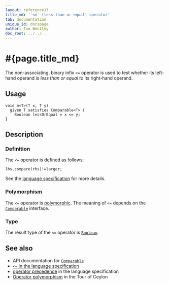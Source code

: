 ```yaml
---
layout: reference13
title_md: '`<=` (less than or equal) operator'
tab: documentation
unique_id: docspage
author: Tom Bentley
doc_root: ../../..
---
```


# #{page.title_md}

The non-associating, binary infix `<=` operator is used to test whether its left-hand 
operand is *less than or equal to* its right-hand operand.

## Usage 

<!-- try: -->
    void m<T>(T x, T y) 
      given T satisfies Comparable<T> {
        Boolean lessOrEqual = x <= y;
    }

## Description

### Definition

The `<=` operator is defined as follows:

<!-- check:none -->
<!-- try: -->
    lhs.compare(rhs)!=larger;

See the [language specification](#{site.urls.spec_current}#equalitycomparison) for more details.

### Polymorphism

The `<=` operator is [polymorphic](#{page.doc_root}/reference/operator/operator-polymorphism). 
The meaning of `<=` depends on the 
[`Comparable`](#{site.urls.apidoc_1_3}/Comparable.type.html) interface.

### Type

The result type of the `<=` operator is [`Boolean`](#{site.urls.apidoc_1_3}/Boolean.type.html).

## See also

* API documentation for [`Comparable`](#{site.urls.apidoc_1_3}/Comparable.type.html)
* [`<=` in the language specification](#{site.urls.spec_current}#equalitycomparison)
* [operator precedence](#{site.urls.spec_current}#operatorprecedence) in the 
  language specification
* [Operator polymorphism](#{page.doc_root}/tour/language-module/#operator_polymorphism) 
  in the Tour of Ceylon

